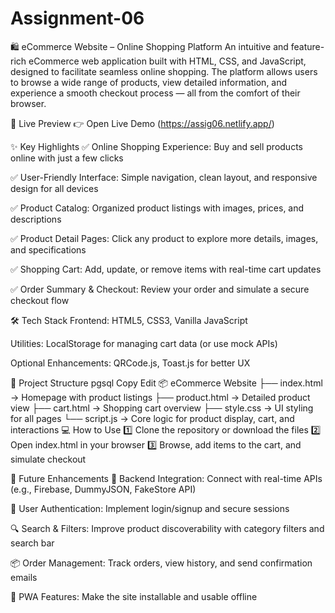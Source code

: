 # Assignment-06
🛍️ eCommerce Website – Online Shopping Platform
An intuitive and feature-rich eCommerce web application built with HTML, CSS, and JavaScript, designed to facilitate seamless online shopping. The platform allows users to browse a wide range of products, view detailed information, and experience a smooth checkout process — all from the comfort of their browser.

🔗 Live Preview
👉 Open Live Demo (https://assig06.netlify.app/)

✨ Key Highlights
✅ Online Shopping Experience: Buy and sell products online with just a few clicks

✅ User-Friendly Interface: Simple navigation, clean layout, and responsive design for all devices

✅ Product Catalog: Organized product listings with images, prices, and descriptions

✅ Product Detail Pages: Click any product to explore more details, images, and specifications

✅ Shopping Cart: Add, update, or remove items with real-time cart updates

✅ Order Summary & Checkout: Review your order and simulate a secure checkout flow

🛠️ Tech Stack
Frontend: HTML5, CSS3, Vanilla JavaScript

Utilities: LocalStorage for managing cart data (or use mock APIs)

Optional Enhancements: QRCode.js, Toast.js for better UX

📁 Project Structure
pgsql
Copy
Edit
📦 eCommerce Website
├── index.html         → Homepage with product listings
├── product.html       → Detailed product view
├── cart.html          → Shopping cart overview
├── style.css          → UI styling for all pages
└── script.js          → Core logic for product display, cart, and interactions
💻 How to Use
1️⃣ Clone the repository or download the files
2️⃣ Open index.html in your browser
3️⃣ Browse, add items to the cart, and simulate checkout

🔮 Future Enhancements
🔄 Backend Integration: Connect with real-time APIs (e.g., Firebase, DummyJSON, FakeStore API)

🔐 User Authentication: Implement login/signup and secure sessions

🔍 Search & Filters: Improve product discoverability with category filters and search bar

📦 Order Management: Track orders, view history, and send confirmation emails

📱 PWA Features: Make the site installable and usable offline
